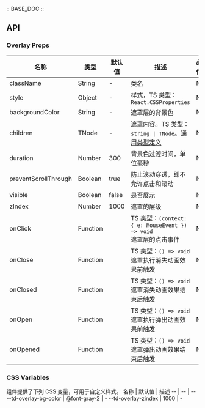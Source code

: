 :: BASE_DOC ::

## API

### Overlay Props

名称 | 类型 | 默认值 | 描述 | 必传
-- | -- | -- | -- | --
className | String | - | 类名 | N
style | Object | - | 样式，TS 类型：`React.CSSProperties` | N
backgroundColor | String | - | 遮罩层的背景色 | N
children | TNode | - | 遮罩内容。TS 类型：`string \| TNode`。[通用类型定义](https://github.com/Tencent/tdesign-mobile-react/blob/develop/src/common.ts) | N
duration | Number | 300 | 背景色过渡时间，单位毫秒 | N
preventScrollThrough | Boolean | true | 防止滚动穿透，即不允许点击和滚动 | N
visible | Boolean | false | 是否展示 | N
zIndex | Number | 1000 | 遮罩的层级 | N
onClick | Function |  | TS 类型：`(context: { e: MouseEvent }) => void`<br/>遮罩层的点击事件 | N
onClose | Function |  | TS 类型：`() => void`<br/>遮罩执行消失动画效果前触发 | N
onClosed | Function |  | TS 类型：`() => void`<br/>遮罩消失动画效果结束后触发 | N
onOpen | Function |  | TS 类型：`() => void`<br/>遮罩执行弹出动画效果前触发 | N
onOpened | Function |  | TS 类型：`() => void`<br/>遮罩弹出动画效果结束后触发 | N

### CSS Variables

组件提供了下列 CSS 变量，可用于自定义样式。
名称 | 默认值 | 描述 
-- | -- | --
--td-overlay-bg-color | @font-gray-2 | - 
--td-overlay-zindex | 1000 | - 
